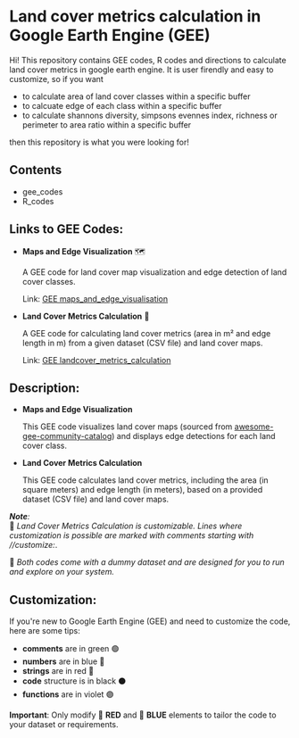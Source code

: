# Land cover metrics calculation in Google Earth Engine (GEE) 

Hi! 
This repository contains GEE codes, R codes and directions to calculate land cover metrics in google earth engine. 
It is user firendly and easy to customize, so if you want 
 - to calculate area of land cover classes within a specific buffer
 - to calcuate edge of each class within a specific buffer
 - to calculate shannons diversity, simpsons evennes index, richness or perimeter to area ratio within a specific buffer

then this repository is what you were looking for!

## Contents 
- gee_codes
- R_codes

## Links to GEE Codes: 
- **Maps and Edge Visualization** 🗺️
  
  A GEE code for land cover map visualization and edge detection of land cover classes.
  
  Link: [GEE maps_and_edge_visualisation](https://code.earthengine.google.com/c2709949d2d31c7cf6f1735a82781643)
- **Land Cover Metrics Calculation** 🧮
  
  A GEE code for calculating land cover metrics (area in m² and edge length in m) from a given dataset (CSV file) and land cover maps.
  
  Link: [GEE landcover_metrics_calculation](https://code.earthengine.google.com/3d97c3bb1580aa7b24778c0ff61d00bd)

## Description: 
- **Maps and Edge Visualization**
  
  This GEE code visualizes land cover maps (sourced from [awesome-gee-community-catalog](https://gee-community-catalog.org/projects/glc_fcs/)) and displays edge detections for each land cover class. 
- **Land Cover Metrics Calculation**
  
  This GEE code calculates land cover metrics, including the area (in square meters) and edge length (in meters), based on a provided dataset (CSV file) and land cover maps.

_**Note**:_  
🎨 _Land Cover Metrics Calculation is customizable. Lines where customization is possible are marked with comments starting with //customize:_.  

💾 _Both codes come with a dummy dataset and are designed for you to run and explore on your system._

## Customization: 
If you're new to Google Earth Engine (GEE) and need to customize the code, here are some tips:

- **comments** are in green  🟢
- **numbers** are in blue 🔵 
- **strings** are in red 🔴 
- **code** structure is in black ⚫
- **functions** are in violet 🟣

**Important**: Only modify 🔴 **RED** and 🔵 **BLUE** elements to tailor the code to your dataset or requirements.
